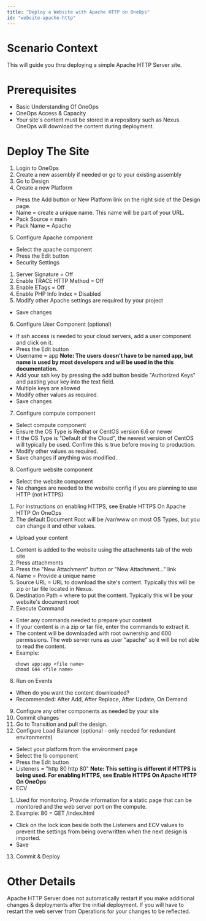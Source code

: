 ```yaml
---
title: "Deploy a Website with Apache HTTP on OneOps"
id: "website-apache-http"
---
```


# Scenario Context
This will guide you thru deploying a simple Apache HTTP Server site.

# Prerequisites
* Basic Understanding Of OneOps
* OneOps Access & Capacity
* Your site's content must be stored in a repository such as Nexus. OneOps will download the content during deployment.

# Deploy The Site
1. Login to OneOps
2. Create a new assembly if needed or go to your existing assembly
3. Go to Design
4. Create a new Platform
 * Press the Add button or New Platform link on the right side of the Design page.
 * Name = create a unique name. This name will be part of your URL.
 * Pack Source = main
 * Pack Name = Apache
5. Configure Apache component
 * Select the apache component
 * Press the Edit button
 * Security Settings
  1. Server Signature = Off
  2. Enable TRACE HTTP Method = Off
  3. Enable ETags = Off
  4. Enable PHP Info Index = Disabled
  5. Modify other Apache settings are required by your project
 * Save changes
6. Configure User Component (optional)
 * If ssh access is needed to your cloud servers, add a user component and click on it.
 * Press the Edit button
 * Username = app **Note: The users doesn't have to be named app, but name is used by most developers and will be used in the this documentation.**
 * Add your ssh key by pressing the add button beside "Authorized Keys" and pasting your key into the text field.
 * Multiple keys are allowed
 * Modify other values as required.
 * Save changes
7. Configure compute component
 * Select compute component
 * Ensure the OS Type is Redhat or CentOS version 6.6 or newer
 * If the OS Type is "Default of the Cloud", the newest version of CentOS will typically be used. Confirm this is true before moving to production.
 * Modify other values as required.
 * Save changes if anything was modified.
8. Configure website component
 * Select the website component
 * No changes are needed to the website config if you are planning to use HTTP (not HTTPS)
  1. For instructions on enabling HTTPS, see Enable HTTPS On Apache HTTP On OneOps
  2. The default Document Root will be /var/www on most OS Types, but you can change it and other values.
 * Upload your content
  1. Content is added to the website using the attachments tab of the web site
  2. Press attachments
  3. Press the "New Attachment" button or "New Attachment..." link
  4. Name = Provide a unique name
  5. Source URL = URL to download the site's content. Typically this will be zip or tar file located in Nexus.
  6. Destination Path = where to put the content. Typically this will be your website's document root
  7. Execute Command
   * Enter any commands needed to prepare your content
   * If your content is in a zip or tar file, enter the commands to extract it.
   * The content will be downloaded with root ownership and 600 permissions. The web server runs as user "apache" so it will be not able to read the content.
   * Example:

 ```
    chown app:app <file name>
    chmod 644 <file name>
 ```
  
  8. Run on Events
   * When do you want the content downloaded?
   * Recommended: After Add, After Replace, After Update, On Demand
9. Configure any other components as needed by your site
10. Commit changes
11. Go to Transition and pull the design.
12. Configure Load Balancer (optional - only needed for redundant environments)
 * Select your platform from the environment page
 * Select the lb component
 * Press the Edit button
 * Listeners = "http 80 http 80"
 **Note: This setting is different if HTTPS is being used. For enabling HTTPS, see Enable HTTPS On Apache HTTP On OneOps**
 * ECV
  1. Used for monitoring. Provide information for a static page that can be monitored and the web server port on the compute.
  2. Example: 80 = GET /index.html
 * Click on the lock icon beside both the Listeners and ECV values to prevent the settings from being overwritten when the next design is imported.
 * Save
13. Commit & Deploy

# Other Details
Apache HTTP Server does not automatically restart if you make additional changes & deployments after the initial deployment. If you will have to restart the web server from Operations for your changes to be reflected.
